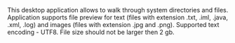 This desktop application allows to walk through system directories and files.
Application supports file preview for text (files with extension .txt, .iml, .java, .xml, .log) 
and images (files with extension .jpg and .png).
Supported text encoding - UTF8.
File size should not be larger then 2 gb.
